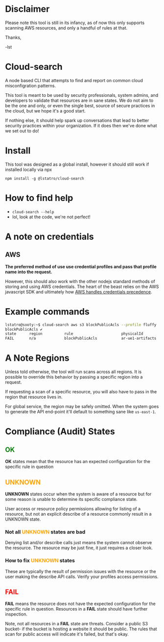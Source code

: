 # Disclaimer

Please note this tool is still in its infancy, as of now this only supports scanning AWS resources, and only a handful of rules at that.

Thanks,

-lst

# Cloud-search

A node based CLI that attempts to find and report on common cloud misconfigration patterns.

This tool is meant to be used by security professionals, system admins, and developers to validate that resources are in sane states. We do not aim to be the one and only, or even the single best, source of secure practices in the cloud, but we hope it's a good start.

If nothing else, it should help spark up conversations that lead to better security practices within your organization. If it does then we've done what we set out to do!

# Install

This tool was designed as a global install, however it should still work if installed locally via npx

`npm install -g @lstatro/cloud-search`

# How to find help

- `cloud-search --help`
- lol, look at the code, we're not perfect!

# A note on credentials

## AWS

**The preferred method of use use credential profiles and pass that profile name into the request.**

However, this should also work with the other nodejs standard methods of storing and using AWS credentials. The heart of the beast relies on the AWS javascript SDK and ultimately how [AWS handles credentials precedence](https://docs.aws.amazon.com/sdk-for-javascript/v2/developer-guide/setting-credentials-node.html).

# Example commands

```bash
lstatro@sooty:~$ cloud-search aws s3 blockPublicAcls --profile fluffy
blockPublicAcls ✔
state      region          rule                      physicalId
FAIL       n/a             blockPublicAcls           ar-ue1-artifacts
```

# A Note Regions

Unless told otherwise, the tool will run scans across all regions. It is possible to override this behavior by passing a specific region into a request.

If requesting a scan of a specific resource, you will also have to pass in the region that resource lives in.

For global service, the region may be safely omitted. When the system goes to generate the API end-point it'll default to something sane like `us-east-1`.

# Compliance (Audit) States

## <span style="color:green">**OK**</span>

**OK** states mean that the resource has an expected configuration for the specific rule in question

## <span style="color:orange">**UNKNOWN**</span>

**UNKNOWN** states occur when the system is aware of a resource but for some reason is unable to determine its specific compliance state.

User access or resource policy permissions allowing for listing of a resource, but not an explicit describe of a resource commonly result in a UNKNOWN state.

### Not all <span style="color:orange">**UNKNOWN**</span> states are bad

Denying list and/or describe calls just means the system cannot observe the resource. The resource may be just fine, it just requires a closer look.

### How to fix <span style="color:orange">**UNKNOWN**</span> states

These are typically the result of permission issues with the resource or the user making the describe API calls. Verify your profiles access permissions.

## <span style="color:red">**FAIL**</span>

**FAIL** means the resource does not have the expected configuration for the specific rule in question. Resources in a **FAIL** state should have further inspection.

Note, not all resources in a **FAIL** state are threats. Consider a public S3 bucket- if the bucket is hosting a website it should be public. The rules that scan for public access will indicate it's failed, but that's okay.
